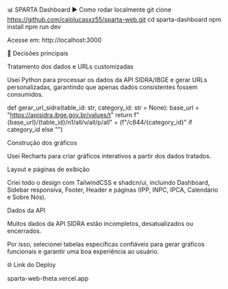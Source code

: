 📊 SPARTA Dashboard
▶ Como rodar localmente
git clone https://github.com/caiolucasxz55/sparta-web.git
cd sparta-dashboard
npm install
npm run dev


Acesse em: http://localhost:3000

🧭 Decisões principais

Tratamento dos dados e URLs customizadas

Usei Python para processar os dados da API SIDRA/IBGE e gerar URLs personalizadas, garantindo que apenas dados consistentes fossem consumidos.

def gerar_url_sidra(table_id: str, category_id: str = None):
    base_url = "https://apisidra.ibge.gov.br/values/t"
    return f"{base_url}/{table_id}/n1/all/v/all/p/all" + (f"/c844/{category_id}" if category_id else "")


Construção dos gráficos

Usei Recharts para criar gráficos interativos a partir dos dados tratados.

Layout e páginas de exibição

Criei todo o design com TailwindCSS e shadcn/ui, incluindo Dashboard, Sidebar responsiva, Footer, Header e páginas (IPP, INPC, IPCA, Calendário e Sobre Nós).

Dados da API

Muitos dados da API SIDRA estão incompletos, desatualizados ou encerrados.

Por isso, selecionei tabelas específicas confiáveis para gerar gráficos funcionais e garantir uma boa experiência ao usuário.

🌐 Link do Deploy

sparta-web-theta.vercel.app
